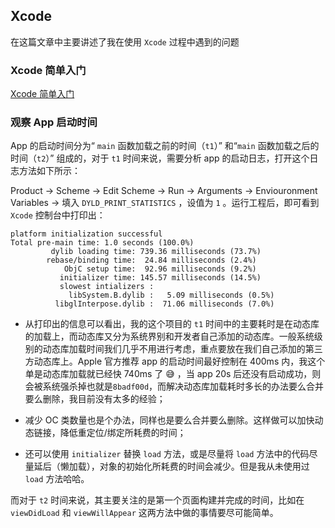 ## Xcode
在这篇文章中主要讲述了我在使用 `Xcode` 过程中遇到的问题

### Xcode 简单入门
[Xcode 简单入门](./4_Xcode.md)

### 观察 App 启动时间
App 的启动时间分为“ `main` 函数加载之前的时间（`t1`）” 和“`main` 函数加载之后的时间（`t2`）” 组成的，对于 `t1` 时间来说，需要分析 app 的启动日志，打开这个日志方法如下所示：

Product -> Scheme -> Edit Scheme -> Run -> Arguments -> Enviouronment Variables -> 填入 `DYLD_PRINT_STATISTICS` ，设值为 `1` 。运行工程后，即可看到 `Xcode` 控制台中打印出：
```
platform initialization successful
Total pre-main time: 1.0 seconds (100.0%)
         dylib loading time: 739.36 milliseconds (73.7%)
        rebase/binding time:  24.84 milliseconds (2.4%)
            ObjC setup time:  92.96 milliseconds (9.2%)
           initializer time: 145.57 milliseconds (14.5%)
           slowest intializers :
             libSystem.B.dylib :   5.09 milliseconds (0.5%)
          libglInterpose.dylib :  71.06 milliseconds (7.0%)
```

* 从打印出的信息可以看出，我的这个项目的 `t1` 时间中的主要耗时是在动态库的加载上，而动态库又分为系统界别和开发者自己添加的动态库。一般系统级别的动态库加载时间我们几乎不用进行考虑，重点要放在我们自己添加的第三方动态库上。Apple 官方推荐 app 的启动时间最好控制在 400ms 内，我这个单是动态库加载就已经快 740ms 了 😅 ，当 app 20s 后还没有启动成功，则会被系统强杀掉也就是`8badf00d`，而解决动态库加载耗时多长的办法要么合并要么删除，我目前没有太多的经验；

* 减少 OC 类数量也是个办法，同样也是要么合并要么删除。这样做可以加快动态链接，降低重定位/绑定所耗费的时间；
* 还可以使用 `initializer` 替换 `load` 方法，或是尽量将 `load` 方法中的代码尽量延后（懒加载），对象的初始化所耗费的时间会减少。但是我从未使用过 `load` 方法哈哈。

而对于 `t2` 时间来说，其主要关注的是第一个页面构建并完成的时间，比如在 `viewDidLoad` 和 `viewWillAppear` 这两方法中做的事情要尽可能简单。

### 



